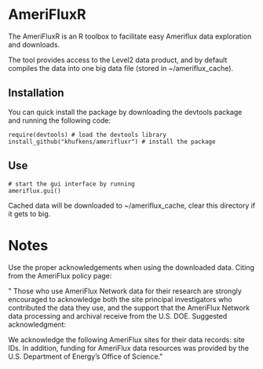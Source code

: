 # AmeriFluxR

The AmeriFluxR is an R toolbox to facilitate easy Ameriflux data exploration and downloads.

The tool provides access to the Level2 data product, and by default compiles the data into one big data file (stored in ~/ameriflux_cache).

## Installation

You can quick install the package by downloading the devtools package and running the following code:

	require(devtools) # load the devtools library
	install_github("khufkens/amerifluxr") # install the package

## Use
	# start the gui interface by running
	ameriflux.gui()
  
Cached data will be downloaded to ~/ameriflux_cache, clear this directory if it gets to big.

# Notes
Use the proper acknowledgements when using the downloaded data. Citing from the AmeriFlux policy page:

" Those who use AmeriFlux Network data for their research are strongly encouraged to acknowledge both the site principal investigators who contributed the data they use, and the support that the AmeriFlux Network data processing and archival receive from the U.S. DOE. Suggested acknowledgment:

We acknowledge the following AmeriFlux sites for their data records: site IDs. In addition, funding for AmeriFlux data resources was provided by the U.S. Department of Energy’s Office of Science."
